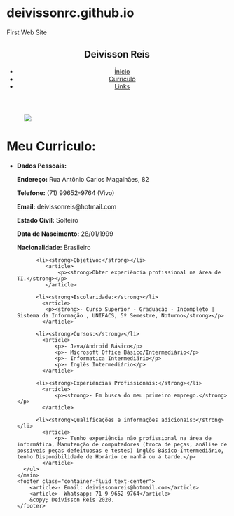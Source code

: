 # deivissonrc.github.io
First Web Site

<!DOCTYPE html>
<html lang="pt-br">
<head>
    <meta charset="UTF-8">
    <meta name="viewport" content="width=device-width, initial-scale=1.0">
    <link rel="stylesheet" href="css/curriculostyles.css">
    <link rel="stylesheet" href="https://maxcdn.bootstrapcdn.com/bootstrap/3.4.1/css/bootstrap.min.css">
    <link href="https://fonts.googleapis.com/css?family=Montserrat" rel="stylesheet">
    <script src="https://ajax.googleapis.com/ajax/libs/jquery/3.5.1/jquery.min.js"></script>
    <script src="https://maxcdn.bootstrapcdn.com/bootstrap/3.4.1/js/bootstrap.min.js"></script>
    <script src="https://code.jquery.com/jquery-3.5.1.slim.min.js" integrity="sha384-DfXdz2htPH0lsSSs5nCTpuj/zy4C+OGpamoFVy38MVBnE+IbbVYUew+OrCXaRkfj" crossorigin="anonymous"></script>
    <script src="https://cdn.jsdelivr.net/npm/popper.js@1.16.1/dist/umd/popper.min.js" integrity="sha384-9/reFTGAW83EW2RDu2S0VKaIzap3H66lZH81PoYlFhbGU+6BZp6G7niu735Sk7lN" crossorigin="anonymous"></script>
    <script src="https://stackpath.bootstrapcdn.com/bootstrap/4.5.2/js/bootstrap.min.js" integrity="sha384-B4gt1jrGC7Jh4AgTPSdUtOBvfO8shuf57BaghqFfPlYxofvL8/KUEfYiJOMMV+rV" crossorigin="anonymous"></script>
    <link rel="stylesheet" href="https://stackpath.bootstrapcdn.com/bootstrap/4.5.2/css/bootstrap.min.css" integrity="sha384-JcKb8q3iqJ61gNV9KGb8thSsNjpSL0n8PARn9HuZOnIxN0hoP+VmmDGMN5t9UJ0Z" crossorigin="anonymous">
    <title>Curriculo</title>
</head>
<header class="navbar navbar-default">
    <nav class="collapse navbar-collapse">
        <h1 class="navbar-header">Deivisson Reis</h1>
        <ul class="nav navbar-n container">
            <li class="container-md-2"><a href="index.html">Ínicio</a></li>
            <li class="container-md-2"><a href="curriculo.html">Currículo</a></li>
            <li class="container-md-2"><a href="link.html">Links</a></li>
        </ul>
    </nav>
</header>
<body>
    <main>
        <figure class="container">
        <img id="boximg" src="img/EU.jpg"> 
      </figure>
      <h1 class="container-fluid text-center"><strong>Meu Curriculo:</strong></h1>
      <ul class="container">
          <li><strong>Dados Pessoais:</strong></li>
            <article>
                <p><strong>Endereço:</strong> Rua Antônio Carlos Magalhães, 82</p>
                <p><strong>Telefone:</strong> (71) 99652-9764 (Vivo)</p>
                <p><strong>Email:</strong> deivissonreis@hotmail.com</p>
                <p><strong>Estado Civil:</strong> Solteiro</p>
                <p><strong>Data de Nascimento:</strong> 28/01/1999</p>
                <p><strong>Nacionalidade:</strong> Brasileiro</p>
            </article>

          <li><strong>Objetivo:</strong></li>
             <article>
                 <p><strong>Obter experiência profissional na área de TI.</strong></p>
             </article>

          <li><strong>Escolaridade:</strong></li>
            <article>
             <p><strong>- Curso Superior - Graduação - Incompleto | Sistema da Informação , UNIFACS, 5º Semestre, Noturno</strong></p>
            </article>

          <li><strong>Cursos:</strong></li>
            <article>
                <p>- Java/Android Básico</p>
                <p>- Microsoft Office Básico/Intermediário</p>
                <p>- Informatica Intermediário</p>
                <p>- Inglês Intermediário</p>
            </article>

          <li><strong>Experiências Profissionais:</strong></li>
            <article>
                <p><strong>- Em busca do meu primeiro emprego.</strong></p>
            </article>

          <li><strong>Qualificações e informações adicionais:</strong></li>
            <article>
                <p>- Tenho experiência não profissional na área de informática, Manutenção de computadores (troca de peças, análise de possíveis peças defeituosas e testes) inglês Básico-Intermediário, tenho Disponibilidade de Horário de manhã ou á tarde.</p>
            </article>          
      </ul>
    </main>
    <footer class="container-fluid text-center">
        <article>- Email: deivissonnreis@hotmail.com</article>
        <article>- Whatsapp: 71 9 9652-9764</article>
        &copy; Deivisson Reis 2020.
    </footer>
    
</body>
</html>
